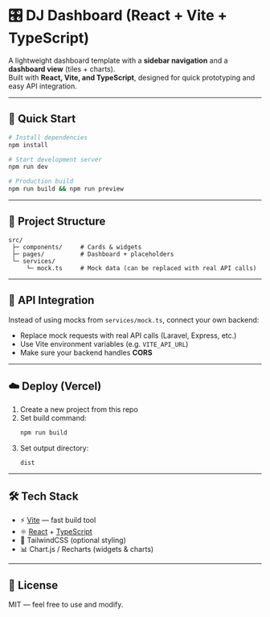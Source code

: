 # 🎛 DJ Dashboard (React + Vite + TypeScript)

A lightweight dashboard template with a **sidebar navigation** and a **dashboard view** (tiles + charts).  
Built with **React, Vite, and TypeScript**, designed for quick prototyping and easy API integration.

---

## 🚀 Quick Start

```bash
# Install dependencies
npm install

# Start development server
npm run dev

# Production build
npm run build && npm run preview
```

---

## 📂 Project Structure

```
src/
 ├─ components/     # Cards & widgets
 ├─ pages/          # Dashboard + placeholders
 └─ services/
     └─ mock.ts     # Mock data (can be replaced with real API calls)
```

---

## 🔌 API Integration

Instead of using mocks from `services/mock.ts`, connect your own backend:

- Replace mock requests with real API calls (Laravel, Express, etc.)
- Use Vite environment variables (e.g. `VITE_API_URL`)
- Make sure your backend handles **CORS**

---

## ☁️ Deploy (Vercel)

1. Create a new project from this repo
2. Set build command:  
   ```bash
   npm run build
   ```
3. Set output directory:  
   ```
   dist
   ```

---

## 🛠 Tech Stack

- ⚡ [Vite](https://vitejs.dev/) — fast build tool
- ⚛ [React](https://reactjs.org/) + [TypeScript](https://www.typescriptlang.org/)
- 🎨 TailwindCSS (optional styling)
- 📊 Chart.js / Recharts (widgets & charts)

---

## 📜 License

MIT — feel free to use and modify.
